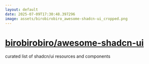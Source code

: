 ```yaml
---
layout: default
date: 2025-07-09T17:30:48.397296
image: assets/birobirobiro_awesome-shadcn-ui_cropped.png
---
```


# [birobirobiro/awesome-shadcn-ui](https://github.com/birobirobiro/awesome-shadcn-ui)

curated list of shadcn/ui resources and components
